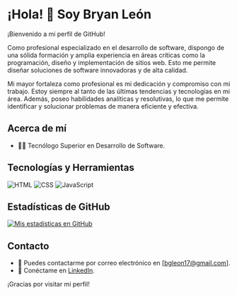 # ¡Hola! 👋 Soy Bryan León

¡Bienvenido a mi perfil de GitHub!

Como profesional especializado en el desarrollo de software, dispongo de una sólida formación y amplia experiencia en áreas críticas como la programación, diseño y implementación de sitios web. Esto me permite diseñar soluciones de software innovadoras y de alta calidad.

Mi mayor fortaleza como profesional es mi dedicación y compromiso con mi trabajo. Estoy siempre al tanto de las últimas tendencias y tecnologías en mi área. Además, poseo habilidades analíticas y resolutivas, lo que me permite identificar y solucionar problemas de manera eficiente y efectiva.

## Acerca de mí

- 👨‍💻 Tecnólogo Superior en Desarrollo de Software.

## Tecnologías y Herramientas

![HTML](https://img.shields.io/badge/-HTML5-E34F26?style=flat&logo=html5&logoColor=white)
![CSS](https://img.shields.io/badge/-CSS3-1572B6?style=flat&logo=css3&logoColor=white)
![JavaScript](https://img.shields.io/badge/-JavaScript-F7DF1E?style=flat&logo=javascript&logoColor=black)

## Estadísticas de GitHub

[![Mis estadísticas en GitHub](https://github-readme-stats.vercel.app/api?username=Lion0008&show_icons=true&count_private=true&theme=vue)](https://github.com/Lion0008)

## Contacto

- 📧 Puedes contactarme por correo electrónico en [bgleon17@gmail.com].
- 💼 Conéctame en [LinkedIn](https://www.linkedin.com/in/bryan-leon-46930722b/).


¡Gracias por visitar mi perfil!
